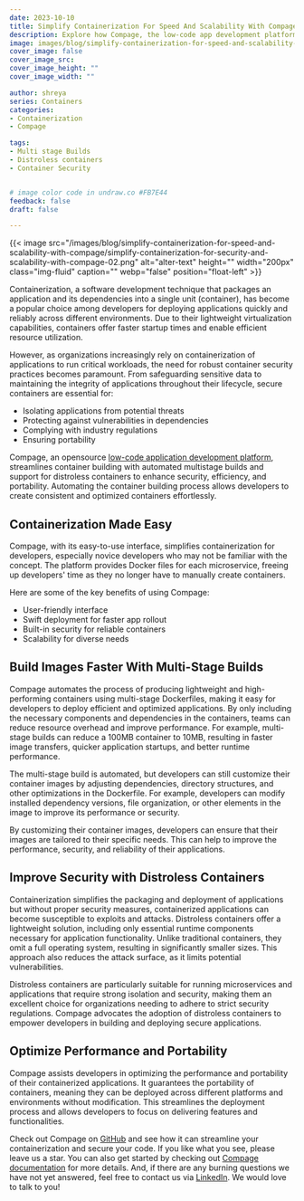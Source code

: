 ```yaml
---
date: 2023-10-10
title: Simplify Containerization For Speed And Scalability With Compage
description: Explore how Compage, the low-code app development platform, automates container b,uilding for enhanced security, efficiency, and portability.
image: images/blog/simplify-containerization-for-speed-and-scalability-with-compage/simplify-containerization-for-security-and-scalability-with-compage-01.png
cover_image: false
cover_image_src: 
cover_image_height: ""
cover_image_width: ""

author: shreya
series: Containers
categories:
- Containerization
- Compage

tags:
- Multi stage Builds
- Distroless containers
- Container Security 


# image color code in undraw.co #FB7E44
feedback: false
draft: false

---
```



{{< image src="/images/blog/simplify-containerization-for-speed-and-scalability-with-compage/simplify-containerization-for-security-and-scalability-with-compage-02.png" alt="alter-text" height="" width="200px" class="img-fluid" caption="" webp="false" position="float-left" >}}

Containerization, a software development technique that packages an application and its dependencies into a single unit (container), has become a popular choice among developers for deploying applications quickly and reliably across different environments. Due to their lightweight virtualization capabilities, containers offer faster startup times and enable efficient resource utilization.

  

However, as organizations increasingly rely on containerization of applications to run critical workloads, the need for robust container security practices becomes paramount. From safeguarding sensitive data to maintaining the integrity of applications throughout their lifecycle, secure containers are essential for:

  

*   Isolating applications from potential threats
*   Protecting against vulnerabilities in dependencies
*   Complying with industry regulations
*   Ensuring portability

  

Compage, an opensource [low-code application development platform](https://intelops.ai/compage/), streamlines container building with automated multistage builds and support for distroless containers to enhance security, efficiency, and portability. Automating the container building process allows developers to create consistent and optimized containers effortlessly.

## **Containerization Made Easy**

  

Compage, with its easy-to-use interface, simplifies containerization for developers, especially novice developers who may not be familiar with the concept. The platform provides Docker files for each microservice, freeing up developers' time as they no longer have to manually create containers.

  

Here are some of the key benefits of using Compage:

  

*   User-friendly interface
*   Swift deployment for faster app rollout
*   Built-in security for reliable containers
*   Scalability for diverse needs

## **Build Images Faster With Multi-Stage Builds**

  

Compage automates the process of producing lightweight and high-performing containers using multi-stage Dockerfiles, making it easy for developers to deploy efficient and optimized applications. By only including the necessary components and dependencies in the containers, teams can reduce resource overhead and improve performance. For example, multi-stage builds can reduce a 100MB container to 10MB, resulting in faster image transfers, quicker application startups, and better runtime performance.

  

The multi-stage build is automated, but developers can still customize their container images by adjusting dependencies, directory structures, and other optimizations in the Dockerfile. For example, developers can modify installed dependency versions, file organization, or other elements in the image to improve its performance or security.

  

By customizing their container images, developers can ensure that their images are tailored to their specific needs. This can help to improve the performance, security, and reliability of their applications.

## **Improve Security with Distroless Containers**

  

Containerization simplifies the packaging and deployment of applications but without proper security measures, containerized applications can become susceptible to exploits and attacks. Distroless containers offer a lightweight solution, including only essential runtime components necessary for application functionality. Unlike traditional containers, they omit a full operating system, resulting in significantly smaller sizes. This approach also reduces the attack surface, as it limits potential vulnerabilities.

  

Distroless containers are particularly suitable for running microservices and applications that require strong isolation and security, making them an excellent choice for organizations needing to adhere to strict security regulations. Compage advocates the adoption of distroless containers to empower developers in building and deploying secure applications.

## **Optimize Performance and Portability**

  

Compage assists developers in optimizing the performance and portability of their containerized applications. It guarantees the portability of containers, meaning they can be deployed across different platforms and environments without modification. This streamlines the deployment process and allows developers to focus on delivering features and functionalities.

  

Check out Compage on [GitHub](https://github.com/intelops/compage) and see how it can streamline your containerization and secure your code. If you like what you see, please leave us a star. You can also get started by checking out [Compage documentation](https://docs.intelops.ai/latest/compage/) for more details. And, if there are any burning questions we have not yet answered, feel free to contact us via [LinkedIn](https://in.linkedin.com/company/intelopsai). We would love to talk to you!